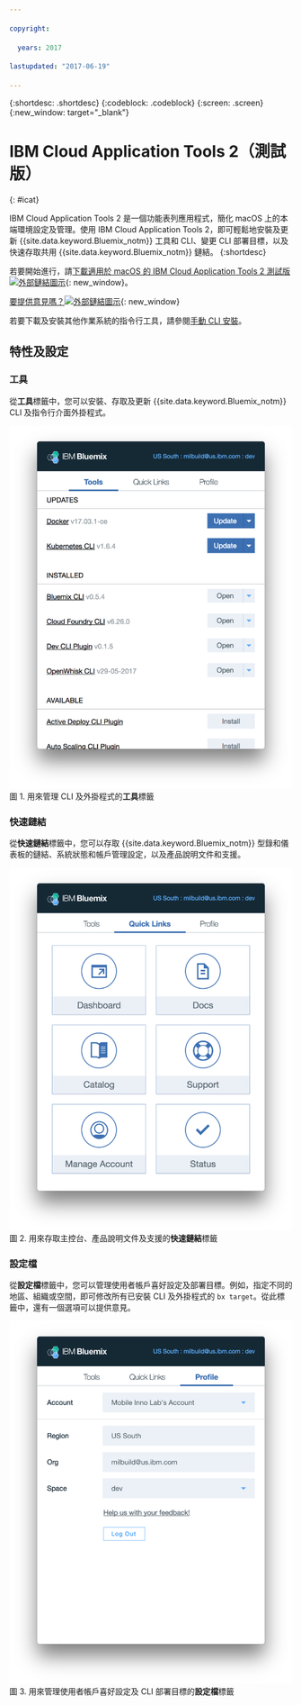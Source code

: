 ```yaml
---

copyright:

  years: 2017

lastupdated: "2017-06-19"

---
```


{:shortdesc: .shortdesc}
{:codeblock: .codeblock}
{:screen: .screen}
{:new_window: target="_blank"}

# IBM Cloud Application Tools 2（測試版）
{: #icat}

IBM Cloud Application Tools 2 是一個功能表列應用程式，簡化 macOS 上的本端環境設定及管理。使用 IBM Cloud Application Tools 2，即可輕鬆地安裝及更新 {{site.data.keyword.Bluemix_notm}} 工具和 CLI、變更 CLI 部署目標，以及快速存取共用 {{site.data.keyword.Bluemix_notm}} 鏈結。
{:shortdesc}

若要開始進行，請[下載適用於 macOS 的 IBM Cloud Application Tools 2 測試版 ![外部鏈結圖示](../icons/launch-glyph.svg)](http://ibm.biz/icat-2-download){: new_window}。 

[要提供意見嗎？![外部鏈結圖示](../icons/launch-glyph.svg)](http://ibm.biz/icat-2-feedback){: new_window}

若要下載及安裝其他作業系統的指令行工具，請參閱[手動 CLI 安裝](/docs/cli/index.html)。

## 特性及設定

### 工具

從**工具**標籤中，您可以安裝、存取及更新 {{site.data.keyword.Bluemix_notm}} CLI 及指令行介面外掛程式。 

![**工具**標籤的畫面擷取。](icat_tools.png "用來管理 CLI 及外掛程式的「工具」標籤") <br> 圖 1. 用來管理 CLI 及外掛程式的**工具**標籤

### 快速鏈結

從**快速鏈結**標籤中，您可以存取 {{site.data.keyword.Bluemix_notm}} 型錄和儀表板的鏈結、系統狀態和帳戶管理設定，以及產品說明文件和支援。 

![**快速鏈結**標籤的畫面擷取。](icat_quicklinks.png "用來存取主控台設定、產品說明文件及支援的「快速鏈結」標籤") <br> 圖 2. 用來存取主控台、產品說明文件及支援的**快速鏈結**標籤

### 設定檔

從**設定檔**標籤中，您可以管理使用者帳戶喜好設定及部署目標。例如，指定不同的地區、組織或空間，即可修改所有已安裝 CLI 及外掛程式的 `bx target`。從此標籤中，還有一個選項可以提供意見。 

![**設定檔**標籤的畫面擷取。](icat_profile.png "使用者設定檔設定的「設定檔」標籤") <br> 圖 3. 用來管理使用者帳戶喜好設定及 CLI 部署目標的**設定檔**標籤

















